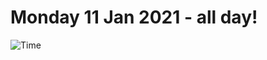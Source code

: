 # Monday 11 Jan 2021 - all day!
![Time](https://github.com/rich-ctm/today/workflows/Time/badge.svg)
